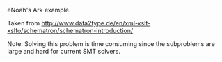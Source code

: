 eNoah's Ark example.

Taken from http://www.data2type.de/en/xml-xslt-xslfo/schematron/schematron-introduction/

Note: Solving this problem is time consuming since 
the subproblems are large and hard for current SMT solvers.
